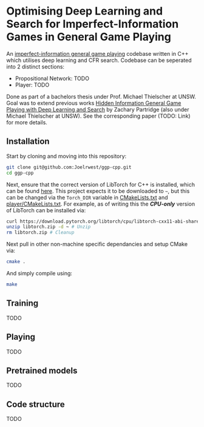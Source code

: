 # Optimising Deep Learning and Search for Imperfect-Information Games in General Game Playing

An [imperfect-information general game playing](https://en.wikipedia.org/wiki/General_game_playing) codebase written in C++ which utilises deep learning and CFR search.
Codebase can be seperated into 2 distinct sections:
- Propositional Network: TODO
- Player: TODO

Done as part of a bachelors thesis under Prof. Michael Thielscher at UNSW.
Goal was to extend previous works [Hidden Information General Game
Playing with Deep Learning and Search](https://cgi.cse.unsw.edu.au/~mit/Papers/PRICAI22.pdf) by Zachary Partridge (also under Michael Thielscher at UNSW).
See the corresponding paper (TODO: Link) for more details.

## Installation

Start by cloning and moving into this repository:

```bash
git clone git@github.com:Joelrwest/ggp-cpp.git
cd ggp-cpp
```

Next, ensure that the correct version of LibTorch for C++ is installed, which can be found [here](https://pytorch.org/get-started/locally/).
This project expects it to be downloaded to `~`, but this can be changed via the `Torch_DIR` variable in [CMakeLists.txt](CMakeLists.txt) and [player/CMakeLists.txt](player/CMakeLists.txt).
For example, as of writing this the ***CPU-only*** version of LibTorch can be installed via:

```bash
curl https://download.pytorch.org/libtorch/cpu/libtorch-cxx11-abi-shared-with-deps-latest%2Bcpu.zip --output libtorch.zip # Download
unzip libtorch.zip -d ~ # Unzip
rm libtorch.zip # Cleanup
```

Next pull in other non-machine specific dependancies and setup CMake via:

```bash
cmake .
```

And simply compile using:

```bash
make
```

## Training

TODO

## Playing

TODO

## Pretrained models

TODO

## Code structure

TODO

